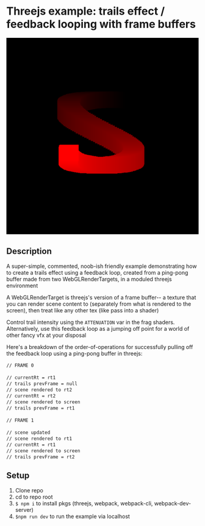 Threejs example: trails effect / feedback looping with frame buffers
====

![screenshot](https://github.com/mccap079/threejs-basic-trails-example/blob/main/info.png?raw=true)

Description
----

A super-simple, commented, noob-ish friendly example demonstrating how to create a trails effect using a feedback loop, created from a ping-pong buffer made from two WebGLRenderTargets, in a moduled threejs environment

A WebGLRenderTarget is threejs's version of a frame buffer-- a texture that you can render scene content to (separately from what is rendered to the screen), then treat like any other tex (like pass into a shader)

Control trail intensity using the `ATTENUATION` var in the frag shaders. Alternatively, use this feedback loop as a jumping off point for a world of other fancy vfx at your disposal

Here's a breakdown of the order-of-operations for successfully pulling off the feedback loop using a ping-pong buffer in threejs:

```
// FRAME 0

// currentRt = rt1
// trails prevFrame = null
// scene rendered to rt2
// currentRt = rt2
// scene rendered to screen
// trails prevFrame = rt1

// FRAME 1

// scene updated
// scene rendered to rt1
// currentRt = rt1
// scene rendered to screen
// trails prevFrame = rt2
```

Setup
----
1. Clone repo
2. cd to repo root
3. `$ npm i` to install pkgs (threejs, webpack, webpack-cli, webpack-dev-server)
4. `$npm run dev` to run the example via localhost
